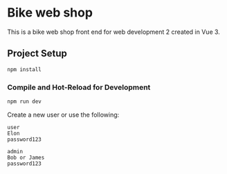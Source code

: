 # Bike web shop

This is a bike web shop front end for web development 2 created in Vue 3.

## Project Setup

```sh
npm install
```

### Compile and Hot-Reload for Development

```sh
npm run dev
```

Create a new user or use the following:
```
user
Elon 
password123

admin
Bob or James 
password123
```
